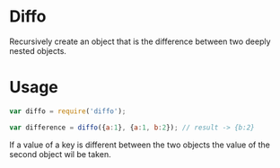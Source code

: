 # Diffo

Recursively create an object that is the difference between two deeply nested objects.

# Usage

```javascript
var diffo = require('diffo');

var difference = diffo({a:1}, {a:1, b:2}); // result -> {b:2}
```
If a value of a key is different between the two objects the value of the second object wil be taken.